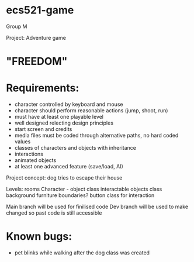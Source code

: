 # ecs521-game
Group M

Project: Adventure game

# "FREEDOM"

# Requirements: 
- character controlled by keyboard and mouse
- character should perform reasonable actions (jump, shoot, run)
- must have at least one playable level
- well designed relecting design principles
- start screen and credits
- media files must be coded through alternative paths, no hard coded values
- classes of characters and objects with inheritance
- interactions
- animated objects
- at least one advanced feature (save/load, AI)

Project concept: dog tries to escape their house

Levels: rooms
Character - object class
interactable objects class
background
furniture boundaries?
button class for interaction


Main branch will be used for finilised code
Dev branch will be used to make changed so past code is still accessible

# Known bugs:
- pet blinks while walking after the dog class was created
